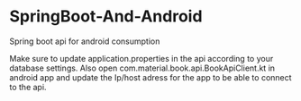 # SpringBoot-And-Android
Spring boot api for android consumption

Make sure to update application.properties in the api according to your database settings.
Also open com.material.book.api.BookApiClient.kt in android app and update the Ip/host adress for the app to be able to connect to the api.

